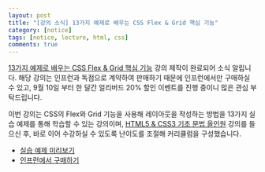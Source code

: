 ```yaml
---
layout: post
title: "[강의 소식] 13가지 예제로 배우는 CSS Flex & Grid 핵심 기능"
category: [notice]
tags: [notice, lecture, html, css]
comments: true
---
```


[13가지 예제로 배우는 CSS Flex & Grid 핵심 기능](https://www.inflearn.com/course/플렉스-그리드-예제?inst=dc6256fb) 강의 제작이 완료되어 소식 알립니다. 해당 강의는 인프런과 독점으로 계약하여 판매하기 때문에 인프런에서만 구매하실 수 있고, 9월 10일 부터 한 달간 얼리버드 20% 할인 이벤트를 진행 중이니 많은 관심 부탁드립니다.

이번 강의는 CSS의 Flex와 Grid 기능을 사용해 레이아웃을 작성하는 방법을 13가지 실습 예제를 통해 학습할 수 있는 강의이며, [HTML5 & CSS3 기초 문법 올인원](https://www.youtube.com/playlist?list=PLI33CnBTx2MYe0rqJ2nMSbfUqLmWIJtaV) 강의를 들으신 후, 바로 이어 수강하실 수 있도록 난이도를 조절해 커리큘럼을 구성했습니다.

- [실습 예제 미리보기](https://www.youtube.com/watch?v=wl-ytCNIC9o)
- [인프런에서 구매하기](https://www.inflearn.com/course/플렉스-그리드-예제?inst=dc6256fb)
